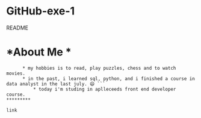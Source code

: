 # GitHub-exe-1
README
# ***About Me** *
```   * my mame is Tehila, i'm 27 years old. ~~now~~ now i live in jerusalem but i'm origenely from Haifa.
      * my hobbies is to read, play puzzles, chess and to watch movies.
      * in the past, i learned sql, python, and i finished a course in data analyst in the last july. 😄 ```
          * today i'm studing in aplleceeds front end developer course.
*********

link
